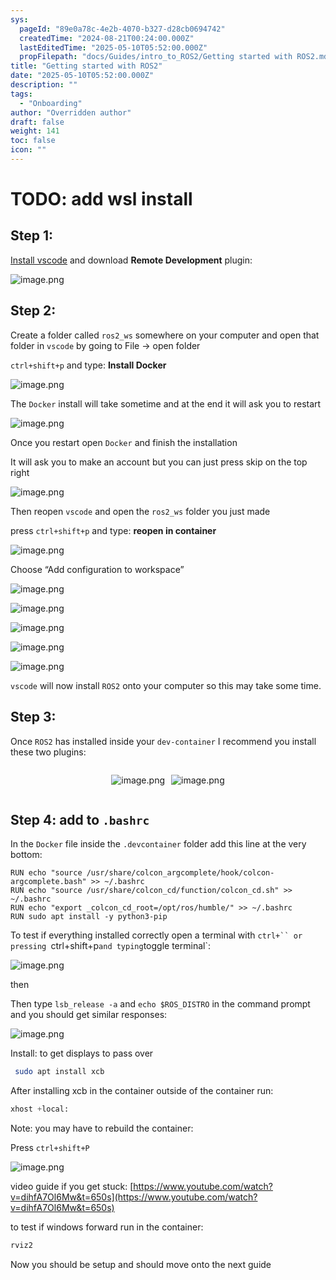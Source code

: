 ```yaml
---
sys:
  pageId: "89e0a78c-4e2b-4070-b327-d28cb0694742"
  createdTime: "2024-08-21T00:24:00.000Z"
  lastEditedTime: "2025-05-10T05:52:00.000Z"
  propFilepath: "docs/Guides/intro_to_ROS2/Getting started with ROS2.md"
title: "Getting started with ROS2"
date: "2025-05-10T05:52:00.000Z"
description: ""
tags:
  - "Onboarding"
author: "Overridden author"
draft: false
weight: 141
toc: false
icon: ""
---
```


# TODO: add wsl install

## Step 1:

[Install vscode](https://code.visualstudio.com/download) and download **Remote Development** plugin:

![image.png](https://prod-files-secure.s3.us-west-2.amazonaws.com/d518164a-d88e-44d1-a4ee-3adb3bd8bce0/efb52993-1881-4a40-b95e-6f020334f022/image.png?X-Amz-Algorithm=AWS4-HMAC-SHA256&X-Amz-Content-Sha256=UNSIGNED-PAYLOAD&X-Amz-Credential=ASIAZI2LB4663XCZ3SKO%2F20250720%2Fus-west-2%2Fs3%2Faws4_request&X-Amz-Date=20250720T090907Z&X-Amz-Expires=3600&X-Amz-Security-Token=IQoJb3JpZ2luX2VjEKD%2F%2F%2F%2F%2F%2F%2F%2F%2F%2FwEaCXVzLXdlc3QtMiJHMEUCIQCSNwdyVNguY31OCG2Yhdz45pynJvJQAEwjybubBXn9%2FAIgMXfp1YcwgGTNbZqQoreQ%2BxpVAxA0q2YO9RBJqRl%2FquUqiAQIuf%2F%2F%2F%2F%2F%2F%2F%2F%2F%2FARAAGgw2Mzc0MjMxODM4MDUiDNofsTT24ShjZO47PSrcA5%2FBY0OrPl8tx9TO8jTQE5aNkAias1SD%2F6fr6zGM48XzesyHg6Y4efHiHDvAvhqZjb5o1Xd5HVvTN9UVC8KFVdA%2BqbKJ6ZXdFakzxubCojUsto9LgYc9rTypwnOo8fZIdxRgebtdqMk7qsXyxR0s5626lvaR3%2Fk7%2Bn%2BwwomxY0BWzbGmKcu%2Fi1wuFnsN7fepTQQhyjZ6HCEdv8P2VDnDHT9vr4UxnB3uhLsxqD7xYbAo5YPrcM3a3f5ovYRIQm0Bgs13JUsEjrEiq0lXDH6%2FLqJkmVpzrzRjnbFVcOq4hu7mkor%2BkFS1ZKlz0fZPE4V%2BXmrmUi4%2B8fE2XQT8WEEPpljS%2BZlumaDqn0cnkDet2gAyQmD9BmsD1fvJ%2B%2BJANdpjV8Kx9mVDi4yY8Xe07NfMSc4PvLZnzjRC%2B8S73hryAosH5ZGsCBmZDH3ia5kMBbo7nlgPmh5klFNAZm6oygIau84WGA3MOsbPbhPhJrSvoxwAjJmyTeqvu5xwOpQh5AZAdAiu1Zd22YCW7j%2FGWKBB%2FQpaBp9pWxe0QGuxzKv49Q0sEJBKxWXVQzPm2FMaERZUqFQFJgNDmYPnZO0AoKDwkFHH5a5LxReezmxt5mIYX2KT89t6jVSAPuUR2rOpML6%2F8sMGOqUBFR2xqdAOXC6aT51W5eEYNbPUxVaFBR%2FMkkRWW4SksYCfxuHUY0NYJHLzw79JbOtZUTWpHqPeubAgUA3iXtuUJKh5askughfT69lh90DjSnPXsYIXWIy%2Fwrvodm7ImEZkNhbnMmrjJ1LT49is0mW%2FDXnYtiWIhzCLahyFTTYV4oUx9DME0BGhmRQKT0vV43HS3%2Bt39NqAH3IoaMx8rVASo23xzkX4&X-Amz-Signature=67142e7b3a05bf702e305e969f1c939a49a4786f2a10c32170a5b158f61c9c01&X-Amz-SignedHeaders=host&x-amz-checksum-mode=ENABLED&x-id=GetObject)

## Step 2:

Create a folder called `ros2_ws` somewhere on your computer and open that folder in `vscode` by going to File → open folder 

`ctrl+shift+p` and type: **Install Docker**

![image.png](https://prod-files-secure.s3.us-west-2.amazonaws.com/d518164a-d88e-44d1-a4ee-3adb3bd8bce0/2269dc0e-1cd5-47ff-bceb-c04ad9b2eab0/image.png?X-Amz-Algorithm=AWS4-HMAC-SHA256&X-Amz-Content-Sha256=UNSIGNED-PAYLOAD&X-Amz-Credential=ASIAZI2LB4663XCZ3SKO%2F20250720%2Fus-west-2%2Fs3%2Faws4_request&X-Amz-Date=20250720T090907Z&X-Amz-Expires=3600&X-Amz-Security-Token=IQoJb3JpZ2luX2VjEKD%2F%2F%2F%2F%2F%2F%2F%2F%2F%2FwEaCXVzLXdlc3QtMiJHMEUCIQCSNwdyVNguY31OCG2Yhdz45pynJvJQAEwjybubBXn9%2FAIgMXfp1YcwgGTNbZqQoreQ%2BxpVAxA0q2YO9RBJqRl%2FquUqiAQIuf%2F%2F%2F%2F%2F%2F%2F%2F%2F%2FARAAGgw2Mzc0MjMxODM4MDUiDNofsTT24ShjZO47PSrcA5%2FBY0OrPl8tx9TO8jTQE5aNkAias1SD%2F6fr6zGM48XzesyHg6Y4efHiHDvAvhqZjb5o1Xd5HVvTN9UVC8KFVdA%2BqbKJ6ZXdFakzxubCojUsto9LgYc9rTypwnOo8fZIdxRgebtdqMk7qsXyxR0s5626lvaR3%2Fk7%2Bn%2BwwomxY0BWzbGmKcu%2Fi1wuFnsN7fepTQQhyjZ6HCEdv8P2VDnDHT9vr4UxnB3uhLsxqD7xYbAo5YPrcM3a3f5ovYRIQm0Bgs13JUsEjrEiq0lXDH6%2FLqJkmVpzrzRjnbFVcOq4hu7mkor%2BkFS1ZKlz0fZPE4V%2BXmrmUi4%2B8fE2XQT8WEEPpljS%2BZlumaDqn0cnkDet2gAyQmD9BmsD1fvJ%2B%2BJANdpjV8Kx9mVDi4yY8Xe07NfMSc4PvLZnzjRC%2B8S73hryAosH5ZGsCBmZDH3ia5kMBbo7nlgPmh5klFNAZm6oygIau84WGA3MOsbPbhPhJrSvoxwAjJmyTeqvu5xwOpQh5AZAdAiu1Zd22YCW7j%2FGWKBB%2FQpaBp9pWxe0QGuxzKv49Q0sEJBKxWXVQzPm2FMaERZUqFQFJgNDmYPnZO0AoKDwkFHH5a5LxReezmxt5mIYX2KT89t6jVSAPuUR2rOpML6%2F8sMGOqUBFR2xqdAOXC6aT51W5eEYNbPUxVaFBR%2FMkkRWW4SksYCfxuHUY0NYJHLzw79JbOtZUTWpHqPeubAgUA3iXtuUJKh5askughfT69lh90DjSnPXsYIXWIy%2Fwrvodm7ImEZkNhbnMmrjJ1LT49is0mW%2FDXnYtiWIhzCLahyFTTYV4oUx9DME0BGhmRQKT0vV43HS3%2Bt39NqAH3IoaMx8rVASo23xzkX4&X-Amz-Signature=ae01417a05b856dc05952fa641ca5fd8d46ddc745a4870037cc68435f30bdfa0&X-Amz-SignedHeaders=host&x-amz-checksum-mode=ENABLED&x-id=GetObject)

The `Docker` install will take sometime and at the end it will ask you to restart

![image.png](https://prod-files-secure.s3.us-west-2.amazonaws.com/d518164a-d88e-44d1-a4ee-3adb3bd8bce0/ed233f78-be33-4b1f-b89c-9c346c0e961e/image.png?X-Amz-Algorithm=AWS4-HMAC-SHA256&X-Amz-Content-Sha256=UNSIGNED-PAYLOAD&X-Amz-Credential=ASIAZI2LB4663XCZ3SKO%2F20250720%2Fus-west-2%2Fs3%2Faws4_request&X-Amz-Date=20250720T090907Z&X-Amz-Expires=3600&X-Amz-Security-Token=IQoJb3JpZ2luX2VjEKD%2F%2F%2F%2F%2F%2F%2F%2F%2F%2FwEaCXVzLXdlc3QtMiJHMEUCIQCSNwdyVNguY31OCG2Yhdz45pynJvJQAEwjybubBXn9%2FAIgMXfp1YcwgGTNbZqQoreQ%2BxpVAxA0q2YO9RBJqRl%2FquUqiAQIuf%2F%2F%2F%2F%2F%2F%2F%2F%2F%2FARAAGgw2Mzc0MjMxODM4MDUiDNofsTT24ShjZO47PSrcA5%2FBY0OrPl8tx9TO8jTQE5aNkAias1SD%2F6fr6zGM48XzesyHg6Y4efHiHDvAvhqZjb5o1Xd5HVvTN9UVC8KFVdA%2BqbKJ6ZXdFakzxubCojUsto9LgYc9rTypwnOo8fZIdxRgebtdqMk7qsXyxR0s5626lvaR3%2Fk7%2Bn%2BwwomxY0BWzbGmKcu%2Fi1wuFnsN7fepTQQhyjZ6HCEdv8P2VDnDHT9vr4UxnB3uhLsxqD7xYbAo5YPrcM3a3f5ovYRIQm0Bgs13JUsEjrEiq0lXDH6%2FLqJkmVpzrzRjnbFVcOq4hu7mkor%2BkFS1ZKlz0fZPE4V%2BXmrmUi4%2B8fE2XQT8WEEPpljS%2BZlumaDqn0cnkDet2gAyQmD9BmsD1fvJ%2B%2BJANdpjV8Kx9mVDi4yY8Xe07NfMSc4PvLZnzjRC%2B8S73hryAosH5ZGsCBmZDH3ia5kMBbo7nlgPmh5klFNAZm6oygIau84WGA3MOsbPbhPhJrSvoxwAjJmyTeqvu5xwOpQh5AZAdAiu1Zd22YCW7j%2FGWKBB%2FQpaBp9pWxe0QGuxzKv49Q0sEJBKxWXVQzPm2FMaERZUqFQFJgNDmYPnZO0AoKDwkFHH5a5LxReezmxt5mIYX2KT89t6jVSAPuUR2rOpML6%2F8sMGOqUBFR2xqdAOXC6aT51W5eEYNbPUxVaFBR%2FMkkRWW4SksYCfxuHUY0NYJHLzw79JbOtZUTWpHqPeubAgUA3iXtuUJKh5askughfT69lh90DjSnPXsYIXWIy%2Fwrvodm7ImEZkNhbnMmrjJ1LT49is0mW%2FDXnYtiWIhzCLahyFTTYV4oUx9DME0BGhmRQKT0vV43HS3%2Bt39NqAH3IoaMx8rVASo23xzkX4&X-Amz-Signature=e771d9f9d48dba091744fcdff0daef37c9e4e40107537cba4233b2f204480eac&X-Amz-SignedHeaders=host&x-amz-checksum-mode=ENABLED&x-id=GetObject)

Once you restart open `Docker` and finish the installation

It will ask you to make an account but you can just press skip on the top right

![image.png](https://prod-files-secure.s3.us-west-2.amazonaws.com/d518164a-d88e-44d1-a4ee-3adb3bd8bce0/21010ad9-1659-4fd9-9f59-9932a09b2a3d/image.png?X-Amz-Algorithm=AWS4-HMAC-SHA256&X-Amz-Content-Sha256=UNSIGNED-PAYLOAD&X-Amz-Credential=ASIAZI2LB4663XCZ3SKO%2F20250720%2Fus-west-2%2Fs3%2Faws4_request&X-Amz-Date=20250720T090907Z&X-Amz-Expires=3600&X-Amz-Security-Token=IQoJb3JpZ2luX2VjEKD%2F%2F%2F%2F%2F%2F%2F%2F%2F%2FwEaCXVzLXdlc3QtMiJHMEUCIQCSNwdyVNguY31OCG2Yhdz45pynJvJQAEwjybubBXn9%2FAIgMXfp1YcwgGTNbZqQoreQ%2BxpVAxA0q2YO9RBJqRl%2FquUqiAQIuf%2F%2F%2F%2F%2F%2F%2F%2F%2F%2FARAAGgw2Mzc0MjMxODM4MDUiDNofsTT24ShjZO47PSrcA5%2FBY0OrPl8tx9TO8jTQE5aNkAias1SD%2F6fr6zGM48XzesyHg6Y4efHiHDvAvhqZjb5o1Xd5HVvTN9UVC8KFVdA%2BqbKJ6ZXdFakzxubCojUsto9LgYc9rTypwnOo8fZIdxRgebtdqMk7qsXyxR0s5626lvaR3%2Fk7%2Bn%2BwwomxY0BWzbGmKcu%2Fi1wuFnsN7fepTQQhyjZ6HCEdv8P2VDnDHT9vr4UxnB3uhLsxqD7xYbAo5YPrcM3a3f5ovYRIQm0Bgs13JUsEjrEiq0lXDH6%2FLqJkmVpzrzRjnbFVcOq4hu7mkor%2BkFS1ZKlz0fZPE4V%2BXmrmUi4%2B8fE2XQT8WEEPpljS%2BZlumaDqn0cnkDet2gAyQmD9BmsD1fvJ%2B%2BJANdpjV8Kx9mVDi4yY8Xe07NfMSc4PvLZnzjRC%2B8S73hryAosH5ZGsCBmZDH3ia5kMBbo7nlgPmh5klFNAZm6oygIau84WGA3MOsbPbhPhJrSvoxwAjJmyTeqvu5xwOpQh5AZAdAiu1Zd22YCW7j%2FGWKBB%2FQpaBp9pWxe0QGuxzKv49Q0sEJBKxWXVQzPm2FMaERZUqFQFJgNDmYPnZO0AoKDwkFHH5a5LxReezmxt5mIYX2KT89t6jVSAPuUR2rOpML6%2F8sMGOqUBFR2xqdAOXC6aT51W5eEYNbPUxVaFBR%2FMkkRWW4SksYCfxuHUY0NYJHLzw79JbOtZUTWpHqPeubAgUA3iXtuUJKh5askughfT69lh90DjSnPXsYIXWIy%2Fwrvodm7ImEZkNhbnMmrjJ1LT49is0mW%2FDXnYtiWIhzCLahyFTTYV4oUx9DME0BGhmRQKT0vV43HS3%2Bt39NqAH3IoaMx8rVASo23xzkX4&X-Amz-Signature=3fc660a69287ee68143f862906432fded3970e35f17e00b3494d1cec6af38dd3&X-Amz-SignedHeaders=host&x-amz-checksum-mode=ENABLED&x-id=GetObject)

Then reopen `vscode` and open the `ros2_ws` folder you just made

press `ctrl+shift+p` and type: **reopen in container**

![image.png](https://prod-files-secure.s3.us-west-2.amazonaws.com/d518164a-d88e-44d1-a4ee-3adb3bd8bce0/4e93b8c2-41ad-488c-8095-c74205196118/image.png?X-Amz-Algorithm=AWS4-HMAC-SHA256&X-Amz-Content-Sha256=UNSIGNED-PAYLOAD&X-Amz-Credential=ASIAZI2LB4663XCZ3SKO%2F20250720%2Fus-west-2%2Fs3%2Faws4_request&X-Amz-Date=20250720T090907Z&X-Amz-Expires=3600&X-Amz-Security-Token=IQoJb3JpZ2luX2VjEKD%2F%2F%2F%2F%2F%2F%2F%2F%2F%2FwEaCXVzLXdlc3QtMiJHMEUCIQCSNwdyVNguY31OCG2Yhdz45pynJvJQAEwjybubBXn9%2FAIgMXfp1YcwgGTNbZqQoreQ%2BxpVAxA0q2YO9RBJqRl%2FquUqiAQIuf%2F%2F%2F%2F%2F%2F%2F%2F%2F%2FARAAGgw2Mzc0MjMxODM4MDUiDNofsTT24ShjZO47PSrcA5%2FBY0OrPl8tx9TO8jTQE5aNkAias1SD%2F6fr6zGM48XzesyHg6Y4efHiHDvAvhqZjb5o1Xd5HVvTN9UVC8KFVdA%2BqbKJ6ZXdFakzxubCojUsto9LgYc9rTypwnOo8fZIdxRgebtdqMk7qsXyxR0s5626lvaR3%2Fk7%2Bn%2BwwomxY0BWzbGmKcu%2Fi1wuFnsN7fepTQQhyjZ6HCEdv8P2VDnDHT9vr4UxnB3uhLsxqD7xYbAo5YPrcM3a3f5ovYRIQm0Bgs13JUsEjrEiq0lXDH6%2FLqJkmVpzrzRjnbFVcOq4hu7mkor%2BkFS1ZKlz0fZPE4V%2BXmrmUi4%2B8fE2XQT8WEEPpljS%2BZlumaDqn0cnkDet2gAyQmD9BmsD1fvJ%2B%2BJANdpjV8Kx9mVDi4yY8Xe07NfMSc4PvLZnzjRC%2B8S73hryAosH5ZGsCBmZDH3ia5kMBbo7nlgPmh5klFNAZm6oygIau84WGA3MOsbPbhPhJrSvoxwAjJmyTeqvu5xwOpQh5AZAdAiu1Zd22YCW7j%2FGWKBB%2FQpaBp9pWxe0QGuxzKv49Q0sEJBKxWXVQzPm2FMaERZUqFQFJgNDmYPnZO0AoKDwkFHH5a5LxReezmxt5mIYX2KT89t6jVSAPuUR2rOpML6%2F8sMGOqUBFR2xqdAOXC6aT51W5eEYNbPUxVaFBR%2FMkkRWW4SksYCfxuHUY0NYJHLzw79JbOtZUTWpHqPeubAgUA3iXtuUJKh5askughfT69lh90DjSnPXsYIXWIy%2Fwrvodm7ImEZkNhbnMmrjJ1LT49is0mW%2FDXnYtiWIhzCLahyFTTYV4oUx9DME0BGhmRQKT0vV43HS3%2Bt39NqAH3IoaMx8rVASo23xzkX4&X-Amz-Signature=8f7644a83cd7c7900b4fd5222475d6d8a12e7a0b5c7e5814dea91cb05d252952&X-Amz-SignedHeaders=host&x-amz-checksum-mode=ENABLED&x-id=GetObject)

Choose “Add configuration to workspace”

![image.png](https://prod-files-secure.s3.us-west-2.amazonaws.com/d518164a-d88e-44d1-a4ee-3adb3bd8bce0/9560b282-5060-4989-ba37-97e7b2c22476/image.png?X-Amz-Algorithm=AWS4-HMAC-SHA256&X-Amz-Content-Sha256=UNSIGNED-PAYLOAD&X-Amz-Credential=ASIAZI2LB4663XCZ3SKO%2F20250720%2Fus-west-2%2Fs3%2Faws4_request&X-Amz-Date=20250720T090907Z&X-Amz-Expires=3600&X-Amz-Security-Token=IQoJb3JpZ2luX2VjEKD%2F%2F%2F%2F%2F%2F%2F%2F%2F%2FwEaCXVzLXdlc3QtMiJHMEUCIQCSNwdyVNguY31OCG2Yhdz45pynJvJQAEwjybubBXn9%2FAIgMXfp1YcwgGTNbZqQoreQ%2BxpVAxA0q2YO9RBJqRl%2FquUqiAQIuf%2F%2F%2F%2F%2F%2F%2F%2F%2F%2FARAAGgw2Mzc0MjMxODM4MDUiDNofsTT24ShjZO47PSrcA5%2FBY0OrPl8tx9TO8jTQE5aNkAias1SD%2F6fr6zGM48XzesyHg6Y4efHiHDvAvhqZjb5o1Xd5HVvTN9UVC8KFVdA%2BqbKJ6ZXdFakzxubCojUsto9LgYc9rTypwnOo8fZIdxRgebtdqMk7qsXyxR0s5626lvaR3%2Fk7%2Bn%2BwwomxY0BWzbGmKcu%2Fi1wuFnsN7fepTQQhyjZ6HCEdv8P2VDnDHT9vr4UxnB3uhLsxqD7xYbAo5YPrcM3a3f5ovYRIQm0Bgs13JUsEjrEiq0lXDH6%2FLqJkmVpzrzRjnbFVcOq4hu7mkor%2BkFS1ZKlz0fZPE4V%2BXmrmUi4%2B8fE2XQT8WEEPpljS%2BZlumaDqn0cnkDet2gAyQmD9BmsD1fvJ%2B%2BJANdpjV8Kx9mVDi4yY8Xe07NfMSc4PvLZnzjRC%2B8S73hryAosH5ZGsCBmZDH3ia5kMBbo7nlgPmh5klFNAZm6oygIau84WGA3MOsbPbhPhJrSvoxwAjJmyTeqvu5xwOpQh5AZAdAiu1Zd22YCW7j%2FGWKBB%2FQpaBp9pWxe0QGuxzKv49Q0sEJBKxWXVQzPm2FMaERZUqFQFJgNDmYPnZO0AoKDwkFHH5a5LxReezmxt5mIYX2KT89t6jVSAPuUR2rOpML6%2F8sMGOqUBFR2xqdAOXC6aT51W5eEYNbPUxVaFBR%2FMkkRWW4SksYCfxuHUY0NYJHLzw79JbOtZUTWpHqPeubAgUA3iXtuUJKh5askughfT69lh90DjSnPXsYIXWIy%2Fwrvodm7ImEZkNhbnMmrjJ1LT49is0mW%2FDXnYtiWIhzCLahyFTTYV4oUx9DME0BGhmRQKT0vV43HS3%2Bt39NqAH3IoaMx8rVASo23xzkX4&X-Amz-Signature=30bd430fe5761eff3da5b6f2d965a9ec34bf0ae71e1cc1bb65eb89f021d3ac7e&X-Amz-SignedHeaders=host&x-amz-checksum-mode=ENABLED&x-id=GetObject)

![image.png](https://prod-files-secure.s3.us-west-2.amazonaws.com/d518164a-d88e-44d1-a4ee-3adb3bd8bce0/2ee63f81-886b-48e8-a553-dc6e5eac99e4/image.png?X-Amz-Algorithm=AWS4-HMAC-SHA256&X-Amz-Content-Sha256=UNSIGNED-PAYLOAD&X-Amz-Credential=ASIAZI2LB4663XCZ3SKO%2F20250720%2Fus-west-2%2Fs3%2Faws4_request&X-Amz-Date=20250720T090907Z&X-Amz-Expires=3600&X-Amz-Security-Token=IQoJb3JpZ2luX2VjEKD%2F%2F%2F%2F%2F%2F%2F%2F%2F%2FwEaCXVzLXdlc3QtMiJHMEUCIQCSNwdyVNguY31OCG2Yhdz45pynJvJQAEwjybubBXn9%2FAIgMXfp1YcwgGTNbZqQoreQ%2BxpVAxA0q2YO9RBJqRl%2FquUqiAQIuf%2F%2F%2F%2F%2F%2F%2F%2F%2F%2FARAAGgw2Mzc0MjMxODM4MDUiDNofsTT24ShjZO47PSrcA5%2FBY0OrPl8tx9TO8jTQE5aNkAias1SD%2F6fr6zGM48XzesyHg6Y4efHiHDvAvhqZjb5o1Xd5HVvTN9UVC8KFVdA%2BqbKJ6ZXdFakzxubCojUsto9LgYc9rTypwnOo8fZIdxRgebtdqMk7qsXyxR0s5626lvaR3%2Fk7%2Bn%2BwwomxY0BWzbGmKcu%2Fi1wuFnsN7fepTQQhyjZ6HCEdv8P2VDnDHT9vr4UxnB3uhLsxqD7xYbAo5YPrcM3a3f5ovYRIQm0Bgs13JUsEjrEiq0lXDH6%2FLqJkmVpzrzRjnbFVcOq4hu7mkor%2BkFS1ZKlz0fZPE4V%2BXmrmUi4%2B8fE2XQT8WEEPpljS%2BZlumaDqn0cnkDet2gAyQmD9BmsD1fvJ%2B%2BJANdpjV8Kx9mVDi4yY8Xe07NfMSc4PvLZnzjRC%2B8S73hryAosH5ZGsCBmZDH3ia5kMBbo7nlgPmh5klFNAZm6oygIau84WGA3MOsbPbhPhJrSvoxwAjJmyTeqvu5xwOpQh5AZAdAiu1Zd22YCW7j%2FGWKBB%2FQpaBp9pWxe0QGuxzKv49Q0sEJBKxWXVQzPm2FMaERZUqFQFJgNDmYPnZO0AoKDwkFHH5a5LxReezmxt5mIYX2KT89t6jVSAPuUR2rOpML6%2F8sMGOqUBFR2xqdAOXC6aT51W5eEYNbPUxVaFBR%2FMkkRWW4SksYCfxuHUY0NYJHLzw79JbOtZUTWpHqPeubAgUA3iXtuUJKh5askughfT69lh90DjSnPXsYIXWIy%2Fwrvodm7ImEZkNhbnMmrjJ1LT49is0mW%2FDXnYtiWIhzCLahyFTTYV4oUx9DME0BGhmRQKT0vV43HS3%2Bt39NqAH3IoaMx8rVASo23xzkX4&X-Amz-Signature=c4d8a3dc941d8bb8deb2f4c06dd41a77faf1d7c265caaf66b49432f147d03c09&X-Amz-SignedHeaders=host&x-amz-checksum-mode=ENABLED&x-id=GetObject)

![image.png](https://prod-files-secure.s3.us-west-2.amazonaws.com/d518164a-d88e-44d1-a4ee-3adb3bd8bce0/ae1580b2-b048-407e-aed9-b584224a7a04/image.png?X-Amz-Algorithm=AWS4-HMAC-SHA256&X-Amz-Content-Sha256=UNSIGNED-PAYLOAD&X-Amz-Credential=ASIAZI2LB4663XCZ3SKO%2F20250720%2Fus-west-2%2Fs3%2Faws4_request&X-Amz-Date=20250720T090907Z&X-Amz-Expires=3600&X-Amz-Security-Token=IQoJb3JpZ2luX2VjEKD%2F%2F%2F%2F%2F%2F%2F%2F%2F%2FwEaCXVzLXdlc3QtMiJHMEUCIQCSNwdyVNguY31OCG2Yhdz45pynJvJQAEwjybubBXn9%2FAIgMXfp1YcwgGTNbZqQoreQ%2BxpVAxA0q2YO9RBJqRl%2FquUqiAQIuf%2F%2F%2F%2F%2F%2F%2F%2F%2F%2FARAAGgw2Mzc0MjMxODM4MDUiDNofsTT24ShjZO47PSrcA5%2FBY0OrPl8tx9TO8jTQE5aNkAias1SD%2F6fr6zGM48XzesyHg6Y4efHiHDvAvhqZjb5o1Xd5HVvTN9UVC8KFVdA%2BqbKJ6ZXdFakzxubCojUsto9LgYc9rTypwnOo8fZIdxRgebtdqMk7qsXyxR0s5626lvaR3%2Fk7%2Bn%2BwwomxY0BWzbGmKcu%2Fi1wuFnsN7fepTQQhyjZ6HCEdv8P2VDnDHT9vr4UxnB3uhLsxqD7xYbAo5YPrcM3a3f5ovYRIQm0Bgs13JUsEjrEiq0lXDH6%2FLqJkmVpzrzRjnbFVcOq4hu7mkor%2BkFS1ZKlz0fZPE4V%2BXmrmUi4%2B8fE2XQT8WEEPpljS%2BZlumaDqn0cnkDet2gAyQmD9BmsD1fvJ%2B%2BJANdpjV8Kx9mVDi4yY8Xe07NfMSc4PvLZnzjRC%2B8S73hryAosH5ZGsCBmZDH3ia5kMBbo7nlgPmh5klFNAZm6oygIau84WGA3MOsbPbhPhJrSvoxwAjJmyTeqvu5xwOpQh5AZAdAiu1Zd22YCW7j%2FGWKBB%2FQpaBp9pWxe0QGuxzKv49Q0sEJBKxWXVQzPm2FMaERZUqFQFJgNDmYPnZO0AoKDwkFHH5a5LxReezmxt5mIYX2KT89t6jVSAPuUR2rOpML6%2F8sMGOqUBFR2xqdAOXC6aT51W5eEYNbPUxVaFBR%2FMkkRWW4SksYCfxuHUY0NYJHLzw79JbOtZUTWpHqPeubAgUA3iXtuUJKh5askughfT69lh90DjSnPXsYIXWIy%2Fwrvodm7ImEZkNhbnMmrjJ1LT49is0mW%2FDXnYtiWIhzCLahyFTTYV4oUx9DME0BGhmRQKT0vV43HS3%2Bt39NqAH3IoaMx8rVASo23xzkX4&X-Amz-Signature=136bc4aae1079ae396de169b5da28d91039468e447c423ee1682f10970aee279&X-Amz-SignedHeaders=host&x-amz-checksum-mode=ENABLED&x-id=GetObject)

![image.png](https://prod-files-secure.s3.us-west-2.amazonaws.com/d518164a-d88e-44d1-a4ee-3adb3bd8bce0/53255b28-f75e-430f-b9e3-c0ac8577e42b/image.png?X-Amz-Algorithm=AWS4-HMAC-SHA256&X-Amz-Content-Sha256=UNSIGNED-PAYLOAD&X-Amz-Credential=ASIAZI2LB4663XCZ3SKO%2F20250720%2Fus-west-2%2Fs3%2Faws4_request&X-Amz-Date=20250720T090907Z&X-Amz-Expires=3600&X-Amz-Security-Token=IQoJb3JpZ2luX2VjEKD%2F%2F%2F%2F%2F%2F%2F%2F%2F%2FwEaCXVzLXdlc3QtMiJHMEUCIQCSNwdyVNguY31OCG2Yhdz45pynJvJQAEwjybubBXn9%2FAIgMXfp1YcwgGTNbZqQoreQ%2BxpVAxA0q2YO9RBJqRl%2FquUqiAQIuf%2F%2F%2F%2F%2F%2F%2F%2F%2F%2FARAAGgw2Mzc0MjMxODM4MDUiDNofsTT24ShjZO47PSrcA5%2FBY0OrPl8tx9TO8jTQE5aNkAias1SD%2F6fr6zGM48XzesyHg6Y4efHiHDvAvhqZjb5o1Xd5HVvTN9UVC8KFVdA%2BqbKJ6ZXdFakzxubCojUsto9LgYc9rTypwnOo8fZIdxRgebtdqMk7qsXyxR0s5626lvaR3%2Fk7%2Bn%2BwwomxY0BWzbGmKcu%2Fi1wuFnsN7fepTQQhyjZ6HCEdv8P2VDnDHT9vr4UxnB3uhLsxqD7xYbAo5YPrcM3a3f5ovYRIQm0Bgs13JUsEjrEiq0lXDH6%2FLqJkmVpzrzRjnbFVcOq4hu7mkor%2BkFS1ZKlz0fZPE4V%2BXmrmUi4%2B8fE2XQT8WEEPpljS%2BZlumaDqn0cnkDet2gAyQmD9BmsD1fvJ%2B%2BJANdpjV8Kx9mVDi4yY8Xe07NfMSc4PvLZnzjRC%2B8S73hryAosH5ZGsCBmZDH3ia5kMBbo7nlgPmh5klFNAZm6oygIau84WGA3MOsbPbhPhJrSvoxwAjJmyTeqvu5xwOpQh5AZAdAiu1Zd22YCW7j%2FGWKBB%2FQpaBp9pWxe0QGuxzKv49Q0sEJBKxWXVQzPm2FMaERZUqFQFJgNDmYPnZO0AoKDwkFHH5a5LxReezmxt5mIYX2KT89t6jVSAPuUR2rOpML6%2F8sMGOqUBFR2xqdAOXC6aT51W5eEYNbPUxVaFBR%2FMkkRWW4SksYCfxuHUY0NYJHLzw79JbOtZUTWpHqPeubAgUA3iXtuUJKh5askughfT69lh90DjSnPXsYIXWIy%2Fwrvodm7ImEZkNhbnMmrjJ1LT49is0mW%2FDXnYtiWIhzCLahyFTTYV4oUx9DME0BGhmRQKT0vV43HS3%2Bt39NqAH3IoaMx8rVASo23xzkX4&X-Amz-Signature=69683b76b8298d98e08750c254579720f4bb94364f006de483d0e9d1112cceba&X-Amz-SignedHeaders=host&x-amz-checksum-mode=ENABLED&x-id=GetObject)

![image.png](https://prod-files-secure.s3.us-west-2.amazonaws.com/d518164a-d88e-44d1-a4ee-3adb3bd8bce0/7c562767-5af9-4ffb-97d1-327bcdf4ee00/image.png?X-Amz-Algorithm=AWS4-HMAC-SHA256&X-Amz-Content-Sha256=UNSIGNED-PAYLOAD&X-Amz-Credential=ASIAZI2LB4663XCZ3SKO%2F20250720%2Fus-west-2%2Fs3%2Faws4_request&X-Amz-Date=20250720T090907Z&X-Amz-Expires=3600&X-Amz-Security-Token=IQoJb3JpZ2luX2VjEKD%2F%2F%2F%2F%2F%2F%2F%2F%2F%2FwEaCXVzLXdlc3QtMiJHMEUCIQCSNwdyVNguY31OCG2Yhdz45pynJvJQAEwjybubBXn9%2FAIgMXfp1YcwgGTNbZqQoreQ%2BxpVAxA0q2YO9RBJqRl%2FquUqiAQIuf%2F%2F%2F%2F%2F%2F%2F%2F%2F%2FARAAGgw2Mzc0MjMxODM4MDUiDNofsTT24ShjZO47PSrcA5%2FBY0OrPl8tx9TO8jTQE5aNkAias1SD%2F6fr6zGM48XzesyHg6Y4efHiHDvAvhqZjb5o1Xd5HVvTN9UVC8KFVdA%2BqbKJ6ZXdFakzxubCojUsto9LgYc9rTypwnOo8fZIdxRgebtdqMk7qsXyxR0s5626lvaR3%2Fk7%2Bn%2BwwomxY0BWzbGmKcu%2Fi1wuFnsN7fepTQQhyjZ6HCEdv8P2VDnDHT9vr4UxnB3uhLsxqD7xYbAo5YPrcM3a3f5ovYRIQm0Bgs13JUsEjrEiq0lXDH6%2FLqJkmVpzrzRjnbFVcOq4hu7mkor%2BkFS1ZKlz0fZPE4V%2BXmrmUi4%2B8fE2XQT8WEEPpljS%2BZlumaDqn0cnkDet2gAyQmD9BmsD1fvJ%2B%2BJANdpjV8Kx9mVDi4yY8Xe07NfMSc4PvLZnzjRC%2B8S73hryAosH5ZGsCBmZDH3ia5kMBbo7nlgPmh5klFNAZm6oygIau84WGA3MOsbPbhPhJrSvoxwAjJmyTeqvu5xwOpQh5AZAdAiu1Zd22YCW7j%2FGWKBB%2FQpaBp9pWxe0QGuxzKv49Q0sEJBKxWXVQzPm2FMaERZUqFQFJgNDmYPnZO0AoKDwkFHH5a5LxReezmxt5mIYX2KT89t6jVSAPuUR2rOpML6%2F8sMGOqUBFR2xqdAOXC6aT51W5eEYNbPUxVaFBR%2FMkkRWW4SksYCfxuHUY0NYJHLzw79JbOtZUTWpHqPeubAgUA3iXtuUJKh5askughfT69lh90DjSnPXsYIXWIy%2Fwrvodm7ImEZkNhbnMmrjJ1LT49is0mW%2FDXnYtiWIhzCLahyFTTYV4oUx9DME0BGhmRQKT0vV43HS3%2Bt39NqAH3IoaMx8rVASo23xzkX4&X-Amz-Signature=cb35b90ccaa46870d99c068ae6746a43a3592ad8c3993b126a4e0483bd8b9750&X-Amz-SignedHeaders=host&x-amz-checksum-mode=ENABLED&x-id=GetObject)

`vscode` will now install `ROS2` onto your computer so this may take some time.

## Step 3:

Once `ROS2` has installed inside your `dev-container` I recommend you install these two plugins:

<div style="display: flex;flex-direction: row; column-gap:10px; max-width: 630px;justify-content: center;">
<div>

![image.png](https://prod-files-secure.s3.us-west-2.amazonaws.com/d518164a-d88e-44d1-a4ee-3adb3bd8bce0/3fc3d550-5a54-4ba1-ba6b-faa01cdb7369/image.png?X-Amz-Algorithm=AWS4-HMAC-SHA256&X-Amz-Content-Sha256=UNSIGNED-PAYLOAD&X-Amz-Credential=ASIAZI2LB4666JNK2DKT%2F20250720%2Fus-west-2%2Fs3%2Faws4_request&X-Amz-Date=20250720T090912Z&X-Amz-Expires=3600&X-Amz-Security-Token=IQoJb3JpZ2luX2VjEKD%2F%2F%2F%2F%2F%2F%2F%2F%2F%2FwEaCXVzLXdlc3QtMiJHMEUCIQCweVBEGCIIbxpd4tQuJIXFbW0QPSdHgTi27LcLWn6ecwIgDRYxIfS%2BQoSj3hUVCkSd27vBt%2BeSkN4FdcRU9l%2BdpkEqiAQIuf%2F%2F%2F%2F%2F%2F%2F%2F%2F%2FARAAGgw2Mzc0MjMxODM4MDUiDMI4DuNgwtKZrsN7gSrcA%2FhGtEb19IhOHH7jf6yUbRQc%2FNPxXdrlaXlrHQLCj0MA7r9R5xvBi7tNNzNVVdtHRAZoY5lJ2LCm%2B%2F%2Fju%2FqBCM6UZvbd0UfYPTGUvpS9KdHu4KiiBlYnTVVztjdl4vxHYWlkfs4Y%2FPWo8Ik%2BOQwDPLbXN%2B7dl2bDbJ5lM8FJ2%2FOAk0f09Gvz33ivxlcgIAVs4wf%2BwwFaSR%2B3UKCW5N3HGDqkToSYT%2FU%2Fodwfg8d%2FukjvOLJ17a4%2B%2FJYAD2r9v8na8YJkiifFgWqf51JQ25MBl%2F%2FUoIrB8Dm8%2BULFBXIE5NWaZGJYtNEOP3IYLerr4Hqy2QdAVFxHkY%2BKcNXHAyE59iKIYM46FxD5IQsDG%2B5eU2nOstsnLmzlks2X1Q4prOq0M22fqNx%2BV3nZOO4DIjlKBzlY9ENhr7mkvRYwxgsLxzcjTGyx81Q8udVcOWMsqWdrC8SCsNnZf685T3oTDtylYQliGqoEaQ2GL0LIN1CyirRXiKUuMSwMIhAfA%2Fo9xuB1lnRyrbFqRyIQPoHQjbwzlvok0%2FtsBLZq7UMqRprXCwiJkIxZRHWDHELwOwvBAHB2%2Fxag3bBKr%2BPxuykMQMlwZeGGTeLSL7qlM5Kl0jcIdsAzJbRWc4vr6bxLaqu4MP%2Bz8sMGOqUBcbkmwH1csOocN%2Ft1RT7eISiRYL5N5LMOv4SEcQakwl%2BhRgrFhpxgATKo7hI3R4%2FX1G0vA595HBh2w4v6iuG%2BcskVRGvvtD6hMwAOQyrk9lHnyQi313epAXKTpMFyNr9iwlnaSN1Uey7ieY9erx3cuB5WemQU%2BmjiNSiTbxl%2FatLesGO465sJvnw0JB0f5ry9X3Kl6QXAs9qIkOQE3iC1aUt9tpOf&X-Amz-Signature=e35a6a09c198832c4cc0c3d6cb450fb910ee60b1856b2d16640e5202de107efa&X-Amz-SignedHeaders=host&x-amz-checksum-mode=ENABLED&x-id=GetObject)

</div>
<div>

![image.png](https://prod-files-secure.s3.us-west-2.amazonaws.com/d518164a-d88e-44d1-a4ee-3adb3bd8bce0/d994cc66-13c2-4093-a5a3-f84cf4601a82/image.png?X-Amz-Algorithm=AWS4-HMAC-SHA256&X-Amz-Content-Sha256=UNSIGNED-PAYLOAD&X-Amz-Credential=ASIAZI2LB466QLOB4PJZ%2F20250720%2Fus-west-2%2Fs3%2Faws4_request&X-Amz-Date=20250720T090912Z&X-Amz-Expires=3600&X-Amz-Security-Token=IQoJb3JpZ2luX2VjEKD%2F%2F%2F%2F%2F%2F%2F%2F%2F%2FwEaCXVzLXdlc3QtMiJGMEQCIDG%2FNs0is574Z0V5EBJcdIMTt2MomM6XxJ7vZ%2Fn4vo8sAiB7h9yJVbg7Xs9oKGjypFjw7qUGs6WH1XzbReEQtCe5AiqIBAi5%2F%2F%2F%2F%2F%2F%2F%2F%2F%2F8BEAAaDDYzNzQyMzE4MzgwNSIMEsX0%2FeK0R8N5rKbiKtwDk8R%2FNRkSz0vn60ty2HFSGKoK7Qft5kngw8gtAJr9zb7h%2BamDZAjMJlqFreHCuoo9gN6JcyMNTr13mSHn6SByet0rQ6LJJu0mOPilLcuxIG73Uiithy%2FQzbJ4ybK5i5aGRhOhA%2F%2BZZ1SOtt2REIY5Ht77d%2BZSclDhqcTaYKB3M4kFYz8j1vi2MpZJ7zbZqXCQeEJ8Uq2y1P7KdO2G%2FrvNMqV6CCuxgyZwDX%2FVkERsJolpbuc0n1Y7Cxuga4JYuYQB4iqFLgJD%2BPtSi3Jr7AmxwbI7m8zyyhn9P5ydE6arQqK%2F%2FSkkAaj5yqXHDQSDxbwXURYMMvsD81u7JeQN9zJghXq3fjJIuC5bY9N%2BG8wcfY40QujGYCJVVVz2GDbc1MKnSWmx9Qt7KiaIzrZG2STgqU2VQ0mhqDORzkZywvrp3W%2F4vE9BLfrLkHFoV8eXtLmQLr0GJCnsu6fU%2BCm%2F53iPnDrnCPcfHZNRbIbYjkKCstrebb17X60LICIxqYO9KB%2Fq8qPETUjnMPJBD1UJzq%2F9jBu6hhDoIxprpPD%2BQdDgOmdzK2aflaeepUfgfFRQiLyHp699EJhgQnhEIdjfyDozn%2FOeLW%2FHFQjM7d79JlO8Y4Y3rqZp6P9qn7S4IHcw5bPywwY6pgFsCFtJsGo%2FQQ8ch0PI6fW9YEoKhcRou5FJV4dSGWVtmNFP2RS7Rtpm0SJRc5LfFrcNbLFXmhrKPuznOSl%2FCMHhlbxLS6nZW6WllrrKGf4x0P8tBouOAvHfzXHX3d7hfo3EomqclZJUDAIzG2gorClwug1mTthWNWBAeSQEFbRNya7BlLWDRgas4u1fyzlCWxS8pPYSUBRUL0N6NMhVDlNsalz3t9xc&X-Amz-Signature=baf36f2431b7627443b9ffbe9085ff3bfaf1d6761ad6156d5597769e546f203e&X-Amz-SignedHeaders=host&x-amz-checksum-mode=ENABLED&x-id=GetObject)

</div>
</div>

## Step 4: add to `.bashrc`

In the `Docker` file inside the `.devcontainer` folder add this line at the very bottom: 

```docker
RUN echo "source /usr/share/colcon_argcomplete/hook/colcon-argcomplete.bash" >> ~/.bashrc
RUN echo "source /usr/share/colcon_cd/function/colcon_cd.sh" >> ~/.bashrc
RUN echo "export _colcon_cd_root=/opt/ros/humble/" >> ~/.bashrc
RUN sudo apt install -y python3-pip 
```

To test if everything installed correctly open a terminal with `ctrl+`` or pressing `ctrl+shift+p` and typing `toggle terminal`:

![image.png](https://prod-files-secure.s3.us-west-2.amazonaws.com/d518164a-d88e-44d1-a4ee-3adb3bd8bce0/6a4943d8-b04e-4c02-9a58-775f3384d1a5/image.png?X-Amz-Algorithm=AWS4-HMAC-SHA256&X-Amz-Content-Sha256=UNSIGNED-PAYLOAD&X-Amz-Credential=ASIAZI2LB4663XCZ3SKO%2F20250720%2Fus-west-2%2Fs3%2Faws4_request&X-Amz-Date=20250720T090907Z&X-Amz-Expires=3600&X-Amz-Security-Token=IQoJb3JpZ2luX2VjEKD%2F%2F%2F%2F%2F%2F%2F%2F%2F%2FwEaCXVzLXdlc3QtMiJHMEUCIQCSNwdyVNguY31OCG2Yhdz45pynJvJQAEwjybubBXn9%2FAIgMXfp1YcwgGTNbZqQoreQ%2BxpVAxA0q2YO9RBJqRl%2FquUqiAQIuf%2F%2F%2F%2F%2F%2F%2F%2F%2F%2FARAAGgw2Mzc0MjMxODM4MDUiDNofsTT24ShjZO47PSrcA5%2FBY0OrPl8tx9TO8jTQE5aNkAias1SD%2F6fr6zGM48XzesyHg6Y4efHiHDvAvhqZjb5o1Xd5HVvTN9UVC8KFVdA%2BqbKJ6ZXdFakzxubCojUsto9LgYc9rTypwnOo8fZIdxRgebtdqMk7qsXyxR0s5626lvaR3%2Fk7%2Bn%2BwwomxY0BWzbGmKcu%2Fi1wuFnsN7fepTQQhyjZ6HCEdv8P2VDnDHT9vr4UxnB3uhLsxqD7xYbAo5YPrcM3a3f5ovYRIQm0Bgs13JUsEjrEiq0lXDH6%2FLqJkmVpzrzRjnbFVcOq4hu7mkor%2BkFS1ZKlz0fZPE4V%2BXmrmUi4%2B8fE2XQT8WEEPpljS%2BZlumaDqn0cnkDet2gAyQmD9BmsD1fvJ%2B%2BJANdpjV8Kx9mVDi4yY8Xe07NfMSc4PvLZnzjRC%2B8S73hryAosH5ZGsCBmZDH3ia5kMBbo7nlgPmh5klFNAZm6oygIau84WGA3MOsbPbhPhJrSvoxwAjJmyTeqvu5xwOpQh5AZAdAiu1Zd22YCW7j%2FGWKBB%2FQpaBp9pWxe0QGuxzKv49Q0sEJBKxWXVQzPm2FMaERZUqFQFJgNDmYPnZO0AoKDwkFHH5a5LxReezmxt5mIYX2KT89t6jVSAPuUR2rOpML6%2F8sMGOqUBFR2xqdAOXC6aT51W5eEYNbPUxVaFBR%2FMkkRWW4SksYCfxuHUY0NYJHLzw79JbOtZUTWpHqPeubAgUA3iXtuUJKh5askughfT69lh90DjSnPXsYIXWIy%2Fwrvodm7ImEZkNhbnMmrjJ1LT49is0mW%2FDXnYtiWIhzCLahyFTTYV4oUx9DME0BGhmRQKT0vV43HS3%2Bt39NqAH3IoaMx8rVASo23xzkX4&X-Amz-Signature=1335243efe7b58bd35b05aed9c3c5c55d1251ba9d1d280149a4d57c7d9ffcb70&X-Amz-SignedHeaders=host&x-amz-checksum-mode=ENABLED&x-id=GetObject)

then 

Then type `lsb_release -a` and `echo $ROS_DISTRO` in the command prompt and you should get similar responses:

![image.png](https://prod-files-secure.s3.us-west-2.amazonaws.com/d518164a-d88e-44d1-a4ee-3adb3bd8bce0/3e635dec-a805-4e85-8b9e-d000e5b71a4e/image.png?X-Amz-Algorithm=AWS4-HMAC-SHA256&X-Amz-Content-Sha256=UNSIGNED-PAYLOAD&X-Amz-Credential=ASIAZI2LB4663XCZ3SKO%2F20250720%2Fus-west-2%2Fs3%2Faws4_request&X-Amz-Date=20250720T090908Z&X-Amz-Expires=3600&X-Amz-Security-Token=IQoJb3JpZ2luX2VjEKD%2F%2F%2F%2F%2F%2F%2F%2F%2F%2FwEaCXVzLXdlc3QtMiJHMEUCIQCSNwdyVNguY31OCG2Yhdz45pynJvJQAEwjybubBXn9%2FAIgMXfp1YcwgGTNbZqQoreQ%2BxpVAxA0q2YO9RBJqRl%2FquUqiAQIuf%2F%2F%2F%2F%2F%2F%2F%2F%2F%2FARAAGgw2Mzc0MjMxODM4MDUiDNofsTT24ShjZO47PSrcA5%2FBY0OrPl8tx9TO8jTQE5aNkAias1SD%2F6fr6zGM48XzesyHg6Y4efHiHDvAvhqZjb5o1Xd5HVvTN9UVC8KFVdA%2BqbKJ6ZXdFakzxubCojUsto9LgYc9rTypwnOo8fZIdxRgebtdqMk7qsXyxR0s5626lvaR3%2Fk7%2Bn%2BwwomxY0BWzbGmKcu%2Fi1wuFnsN7fepTQQhyjZ6HCEdv8P2VDnDHT9vr4UxnB3uhLsxqD7xYbAo5YPrcM3a3f5ovYRIQm0Bgs13JUsEjrEiq0lXDH6%2FLqJkmVpzrzRjnbFVcOq4hu7mkor%2BkFS1ZKlz0fZPE4V%2BXmrmUi4%2B8fE2XQT8WEEPpljS%2BZlumaDqn0cnkDet2gAyQmD9BmsD1fvJ%2B%2BJANdpjV8Kx9mVDi4yY8Xe07NfMSc4PvLZnzjRC%2B8S73hryAosH5ZGsCBmZDH3ia5kMBbo7nlgPmh5klFNAZm6oygIau84WGA3MOsbPbhPhJrSvoxwAjJmyTeqvu5xwOpQh5AZAdAiu1Zd22YCW7j%2FGWKBB%2FQpaBp9pWxe0QGuxzKv49Q0sEJBKxWXVQzPm2FMaERZUqFQFJgNDmYPnZO0AoKDwkFHH5a5LxReezmxt5mIYX2KT89t6jVSAPuUR2rOpML6%2F8sMGOqUBFR2xqdAOXC6aT51W5eEYNbPUxVaFBR%2FMkkRWW4SksYCfxuHUY0NYJHLzw79JbOtZUTWpHqPeubAgUA3iXtuUJKh5askughfT69lh90DjSnPXsYIXWIy%2Fwrvodm7ImEZkNhbnMmrjJ1LT49is0mW%2FDXnYtiWIhzCLahyFTTYV4oUx9DME0BGhmRQKT0vV43HS3%2Bt39NqAH3IoaMx8rVASo23xzkX4&X-Amz-Signature=92910ae5bb0050985f678c7acb3ab9b4ec063d217a1b24f277cdc4384e748976&X-Amz-SignedHeaders=host&x-amz-checksum-mode=ENABLED&x-id=GetObject)

Install:  to get displays to pass over

```bash
 sudo apt install xcb
```

After installing xcb in the container outside of the container run:

```python
xhost +local:
```

Note: you may have to rebuild the container:

Press `ctrl+shift+P`

![image.png](https://prod-files-secure.s3.us-west-2.amazonaws.com/d518164a-d88e-44d1-a4ee-3adb3bd8bce0/6c2be660-2618-4c38-9c26-53554f7a0b7b/image.png?X-Amz-Algorithm=AWS4-HMAC-SHA256&X-Amz-Content-Sha256=UNSIGNED-PAYLOAD&X-Amz-Credential=ASIAZI2LB4663XCZ3SKO%2F20250720%2Fus-west-2%2Fs3%2Faws4_request&X-Amz-Date=20250720T090907Z&X-Amz-Expires=3600&X-Amz-Security-Token=IQoJb3JpZ2luX2VjEKD%2F%2F%2F%2F%2F%2F%2F%2F%2F%2FwEaCXVzLXdlc3QtMiJHMEUCIQCSNwdyVNguY31OCG2Yhdz45pynJvJQAEwjybubBXn9%2FAIgMXfp1YcwgGTNbZqQoreQ%2BxpVAxA0q2YO9RBJqRl%2FquUqiAQIuf%2F%2F%2F%2F%2F%2F%2F%2F%2F%2FARAAGgw2Mzc0MjMxODM4MDUiDNofsTT24ShjZO47PSrcA5%2FBY0OrPl8tx9TO8jTQE5aNkAias1SD%2F6fr6zGM48XzesyHg6Y4efHiHDvAvhqZjb5o1Xd5HVvTN9UVC8KFVdA%2BqbKJ6ZXdFakzxubCojUsto9LgYc9rTypwnOo8fZIdxRgebtdqMk7qsXyxR0s5626lvaR3%2Fk7%2Bn%2BwwomxY0BWzbGmKcu%2Fi1wuFnsN7fepTQQhyjZ6HCEdv8P2VDnDHT9vr4UxnB3uhLsxqD7xYbAo5YPrcM3a3f5ovYRIQm0Bgs13JUsEjrEiq0lXDH6%2FLqJkmVpzrzRjnbFVcOq4hu7mkor%2BkFS1ZKlz0fZPE4V%2BXmrmUi4%2B8fE2XQT8WEEPpljS%2BZlumaDqn0cnkDet2gAyQmD9BmsD1fvJ%2B%2BJANdpjV8Kx9mVDi4yY8Xe07NfMSc4PvLZnzjRC%2B8S73hryAosH5ZGsCBmZDH3ia5kMBbo7nlgPmh5klFNAZm6oygIau84WGA3MOsbPbhPhJrSvoxwAjJmyTeqvu5xwOpQh5AZAdAiu1Zd22YCW7j%2FGWKBB%2FQpaBp9pWxe0QGuxzKv49Q0sEJBKxWXVQzPm2FMaERZUqFQFJgNDmYPnZO0AoKDwkFHH5a5LxReezmxt5mIYX2KT89t6jVSAPuUR2rOpML6%2F8sMGOqUBFR2xqdAOXC6aT51W5eEYNbPUxVaFBR%2FMkkRWW4SksYCfxuHUY0NYJHLzw79JbOtZUTWpHqPeubAgUA3iXtuUJKh5askughfT69lh90DjSnPXsYIXWIy%2Fwrvodm7ImEZkNhbnMmrjJ1LT49is0mW%2FDXnYtiWIhzCLahyFTTYV4oUx9DME0BGhmRQKT0vV43HS3%2Bt39NqAH3IoaMx8rVASo23xzkX4&X-Amz-Signature=0ec496bbb292f0bbc3de015c037b1c38f3e087a5c96a92e556d6116ad65471a4&X-Amz-SignedHeaders=host&x-amz-checksum-mode=ENABLED&x-id=GetObject)

video guide if you get stuck: [https://www.youtube.com/watch?v=dihfA7Ol6Mw&t=650s](https://www.youtube.com/watch?v=dihfA7Ol6Mw&t=650s)

to test if windows forward run in the container:

```bash
rviz2
```

Now you should be setup and should move onto the next guide 
